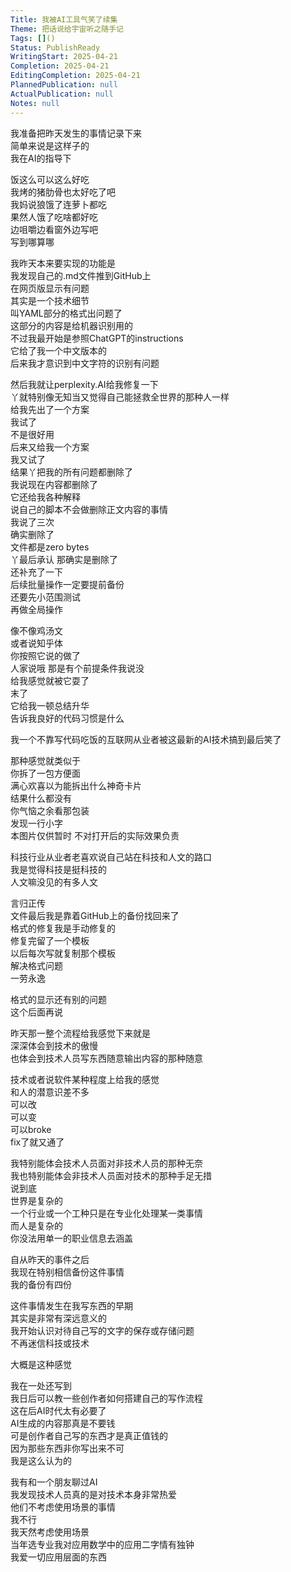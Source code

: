 ```yaml
---  
Title: 我被AI工具气笑了续集  
Theme: 把话说给宇宙听之随手记  
Tags: []()  
Status: PublishReady  
WritingStart: 2025-04-21  
Completion: 2025-04-21  
EditingCompletion: 2025-04-21  
PlannedPublication: null  
ActualPublication: null  
Notes: null  
---  
```

  
我准备把昨天发生的事情记录下来  
简单来说是这样子的  
我在AI的指导下  
  
饭这么可以这么好吃  
我烤的猪肋骨也太好吃了吧  
我妈说狼饿了连萝卜都吃  
果然人饿了吃啥都好吃  
边咀嚼边看窗外边写吧  
写到哪算哪  
  
我昨天本来要实现的功能是  
我发现自己的.md文件推到GitHub上  
在网页版显示有问题  
其实是一个技术细节  
叫YAML部分的格式出问题了  
这部分的内容是给机器识别用的  
不过我最开始是参照ChatGPT的instructions  
它给了我一个中文版本的  
后来我才意识到中文字符的识别有问题  
  
然后我就让perplexity.AI给我修复一下  
丫就特别像无知当又觉得自己能拯救全世界的那种人一样  
给我先出了一个方案  
我试了  
不是很好用  
后来又给我一个方案  
我又试了  
结果丫把我的所有问题都删除了  
我说现在内容都删除了  
它还给我各种解释  
说自己的脚本不会做删除正文内容的事情  
我说了三次  
确实删除了  
文件都是zero bytes  
丫最后承认 那确实是删除了  
还补充了一下  
后续批量操作一定要提前备份  
还要先小范围测试  
再做全局操作  
  
像不像鸡汤文  
或者说知乎体  
你按照它说的做了  
人家说哦 那是有个前提条件我说没  
给我感觉就被它耍了  
末了  
它给我一顿总结升华  
告诉我良好的代码习惯是什么  
  
我一个不靠写代码吃饭的互联网从业者被这最新的AI技术搞到最后笑了  
  
那种感觉就类似于  
你拆了一包方便面  
满心欢喜以为能拆出什么神奇卡片  
结果什么都没有  
你气恼之余看那包装  
发现一行小字  
本图片仅供暂时 不对打开后的实际效果负责  
  
科技行业从业者老喜欢说自己站在科技和人文的路口  
我是觉得科技是挺科技的  
人文嘛没见的有多人文  
  
言归正传  
文件最后我是靠着GitHub上的备份找回来了  
格式的修复我是手动修复的  
修复完留了一个模板  
以后每次写就复制那个模板  
解决格式问题  
一劳永逸  
  
格式的显示还有别的问题  
这个后面再说  
  
昨天那一整个流程给我感觉下来就是  
深深体会到技术的傲慢  
也体会到技术人员写东西随意输出内容的那种随意  
  
技术或者说软件某种程度上给我的感觉  
和人的潜意识差不多  
可以改  
可以变  
可以broke  
fix了就又通了  
  
我特别能体会技术人员面对非技术人员的那种无奈  
我也特别能体会非技术人员面对技术的那种手足无措  
说到底  
世界是复杂的  
一个行业或一个工种只是在专业化处理某一类事情  
而人是复杂的  
你没法用单一的职业信息去涵盖  
  
自从昨天的事件之后  
我现在特别相信备份这件事情  
我的备份有四份  
  
这件事情发生在我写东西的早期  
其实是非常有深远意义的  
我开始认识对待自己写的文字的保存或存储问题  
不再迷信科技或技术  
  
大概是这种感觉  
  
我在一处还写到  
我日后可以教一些创作者如何搭建自己的写作流程  
这在后AI时代太有必要了  
AI生成的内容那真是不要钱  
可是创作者自己写的东西才是真正值钱的  
因为那些东西非你写出来不可  
我是这么认为的  
  
我有和一个朋友聊过AI  
我发现技术人员真的是对技术本身非常热爱  
他们不考虑使用场景的事情  
我不行  
我天然考虑使用场景  
当年选专业我对应用数学中的应用二字情有独钟  
我爱一切应用层面的东西  
  